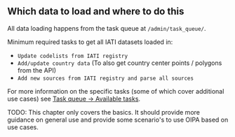 ## Which data to load and where to do this

All data loading happens from the task queue at `/admin/task_queue/`. 

Minimum required tasks to get all IATI datasets loaded in:

-   `Update codelists from IATI registry`
-   `Add/update country data` (To also get country center points / polygons from the API)
-   `Add new sources from IATI registry and parse all sources`


For more information on the specific tasks (some of which cover additional use cases) see [Task queue -> Available tasks](http://docs.oipa.nl/en/latest/admin_interface/#available-tasks).


TODO: This chapter only covers the basics. It should provide more guidance on general use and provide some scenario's to use OIPA based on use cases. 
